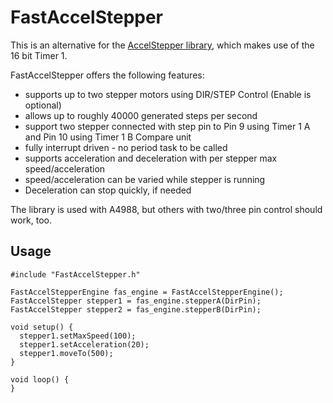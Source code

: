 # FastAccelStepper

This is an alternative for the [AccelStepper library](http://www.airspayce.com/mikem/arduino/AccelStepper/), which makes use of the 16 bit Timer 1.

FastAccelStepper offers the following features:
* supports up to two stepper motors using DIR/STEP Control (Enable is optional)
* allows up to roughly 40000 generated steps per second
* support two stepper connected with step pin to Pin 9 using Timer 1 A and Pin 10 using Timer 1 B Compare unit
* fully interrupt driven - no period task to be called
* supports acceleration and deceleration with per stepper max speed/acceleration
* speed/acceleration can be varied while stepper is running
* Deceleration can stop quickly, if needed

The library is used with A4988, but others with two/three pin control should work, too.

## Usage

```
#include "FastAccelStepper.h"

FastAccelStepperEngine fas_engine = FastAccelStepperEngine();
FastAccelStepper stepper1 = fas_engine.stepperA(DirPin);
FastAccelStepper stepper2 = fas_engine.stepperB(DirPin);

void setup() {
  stepper1.setMaxSpeed(100);
  stepper1.setAcceleration(20);
  stepper1.moveTo(500);
}

void loop() {
}
```

